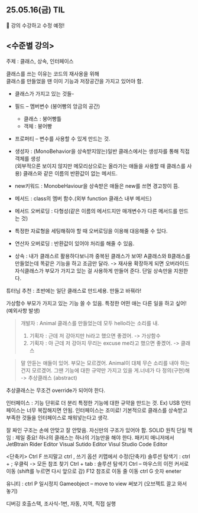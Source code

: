 ## 25.05.16(금) TIL

👿 강의 수강하고 수정 예정!

## <수준별 강의>

주제 : 클래스, 상속, 인터페이스

클래스를 쓰는 이유는 코드의 재사용을 위해<br>
클래스를 만들었을 땐 이미 기능과 저장공간을 가지고 있어야 함.

- 클래스가 가지고 있는 것들-
*	필드 – 멤버변수 (붕어빵의 앙금의 공간)
    - 클래스 : 붕어빵틀
    - 객체 : 붕어빵

* 프로퍼티 – 변수를 사용할 수 있게 만드는 것.
* 생성자 : (MonoBehavior을 상속받지않는)일반 클래스에서는 생성자를 통해 직접 객체를 생성<br>
            (외부적으론 보이지 않지만 메모리상으로는 올라가는 애들을 사용할 때 클래스를 사용)
            클래스와 같은 이름의 반환값이 없는 메서드.

* new키워드 : MonobeHaviour을 상속받은 애들은 new를 쓰면 경고창이 뜸.

* 메서드 : class의 멤버 함수.(외부 function 클래스 내부 메서드)
* 메서드 오버로딩 : 다형성(같은 이름의 메서드지만 매개변수가 다른 메서드를 만드는 것)
* 특정한 자료형을 세팅해줘야 할 때 오버로딩을 이용해 대응해줄 수 있다.

* 연산자 오버로딩 : 반환값이 있어야 처리를 해줄 수 있음.

* 상속 : 내가 클래스르 활용하다보니까 중복된 클래스가 보여! A클래스와 B클래스를 만들었는데 똑같은 기능을 하고 조금만 달라. -> 재사용
확장하게 되면 오버라이드
자식클래스가 부모가 가지고 있는 걸 사용하게 만들어 준다.
단일 상속만을 지원한다.

튜터님 추천 : 초반에는 일단 클래스로 만드세용. 만들고 바꿔라!
 
가상함수
부모가 가지고 있는 기능 쓸 수 있음.
특정한 어떤 애는 다른 일을 하고 싶어! (예외사항 발생)

> 개발자 : Animal 클래스를 만들었는데 모두 hello라는 소리를 내.
> 1. 기획자 : 근데 저 강아지만 hi라고 했으면 좋겠어. -> 가상함수
> 2. 기획자 : 아 근데 저 강아지 무리는 excuse me라고 했으면 좋곘어. -> 클래스

> 말 안듣는 애들이 있어. 부모는 모르겠어. Animal이 대체 무슨 소리를 내야 하는 건지 모르겠어.
> 그땐 기능에 대한 규약만 가지고 있을 게.너네가 다 정의(구현)해 -> 추상클래스 (abstract)

추상클래스는 무조건 override가 되어야 한다.

인터페이스 : 기능 단위로 더 분리
특정한 기능에 대한 규약을 만드는 것. Ex) USB
인터페이스는 너무 복잡해지면 안됨. 인터페이스는 조미료! 기본적으로 클래스를 상속받고 부족한 것들을 인터페이스로 채워넣는다고 생각.
 
잘 짜인 구조는 손에 안맞고 잘 안맞음. 자신만의 구조가 있어야 함.
SOLID 원칙 
단일 책임 : 제일 중요! 하나의 클래스는 하나의 기능만을 해야 한다.
패키지 매니저에서 JetBtrain Rider Editor
Visual Sutido Editor
Visul Studio Code Editor

<단축키>
Ctrl F 쓰지말고 ctrl , 쓰기
옵션 키맵에서 수정(단축키)
솔루션 탐색기 : ctrl + ;
우클릭 -> 모든 참조 찾기
Ctrl + tab : 솔루션 탐색기
Ctrl – 마우스의 이전 커서로 이동 (shift를 누르면 다시 앞으로 감)
F12 참조로 이동
줄 이동 ctrl G 숫자 eneter

유니티 : ctrl P 일시정지
Gameobject – move to view 써보기 (오브젝트 끌고 와서 놓기)

디버깅
호출스택, 조사식-1번, 자동, 지역, 직접 실행
